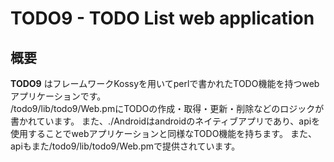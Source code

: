 TODO9 - TODO List web application
============================

概要
---------
**TODO9** はフレームワークKossyを用いてperlで書かれたTODO機能を持つwebアプリケーションです。  
/todo9/lib/todo9/Web.pmにTODOの作成・取得・更新・削除などのロジックが書かれています。
また、./Androidはandroidのネイティブアプリであり、apiを使用することでwebアプリケーションと同様なTODO機能を持ちます。
また、apiもまた/todo9/lib/todo9/Web.pmで提供されています。